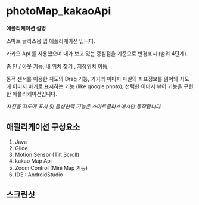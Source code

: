 # photoMap_kakaoApi

**애플리케이션 설명**

스마트 글라스용 맵 애플리케이션 입니다. 

카카오 Api 를 사용했으며 내가 보고 있는 중심점을 기준으로 반경표시 (범위 4단계).

줌 인 / 아웃 기능, 내 위치 찾기 , 지정위치 이동,

동적 센서를 이용한 지도의 Drag 기능, 기기의 이미지 파일의 좌표정보를 읽어와 지도에 이미지 마커로 표시하는 기능 (like google photo), 선택한 이미지 뷰어 기능을 구현한 애플리케이션입니다.

*사진을 지도에 표시 및 음성선택 기능은 스마트글라스에서만 동작합니다.*


## 애필리케이션 구성요소

1. Java
2. Glide
3. Motion Sensor (Tilt Scroll)
4. kakao Map Api
5. Zoom Control (Mini Map 기능)
6. IDE : AndroidStudio

## 스크린샷

